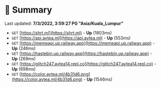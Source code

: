 # 📖 Summary
Last updated: **7/3/2022, 3:59:27 PG "Asia/Kuala_Lumpur"**

- `GET` [https://shrt.ml](https://shrt.ml) - **Up** (1803ms)
- `GET` [https://api.aytea.ml](https://api.aytea.ml) - **Up** (553ms)
- `GET` [https://memeapi.up.railway.app](https://memeapi.up.railway.app) - **Up** (246ms)
- `GET` [https://hastebin.up.railway.app](https://hastebin.up.railway.app) - **Up** (269ms)
- `GET` [https://glitch247.aytea14.repl.co](https://glitch247.aytea14.repl.co) - **Up** (698ms)
- `GET` [https://color.aytea.ml/4b31d6.png](https://color.aytea.ml/4b31d6.png) - **Up** (1546ms)
